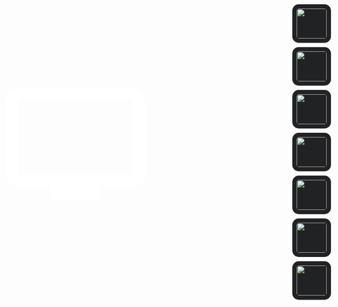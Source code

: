 <link href="https://fonts.googleapis.com/css?family=Audiowide|Monoton|Russo+One&display=swap" rel="stylesheet">
<!-- 
font-family: 'Russo One', sans-serif;
font-family: 'Monoton', cursive;
font-family: 'Audiowide', cursive; -->

<Background>
<BgClouds color1="#212224" color2="#ff9100" divisions="15" start="75" end="80" />
</Background>

<CustomText 
content="User interface" 
styles='{
    "color" : "#ffffff",
    "padding" : "10px 20px",
    "font-size" : "80px",
    "font-weight" : 100,
    "top" : "50px",
    "left" : "20px",
    "font-family": "\"Monoton\", sans-serif"
}' />

<CustomText 
content="and" 
styles='{
    "color" : "#ffffff",
    "padding" : "10px 60px",
    "font-size" : "90px",
    "font-weight" : 900,
    "top" : "260px",
    "left" : "170px",
    "font-family": "\"Russo One\", cursive"
}' />

<CustomText 
content="Features" 
styles='{
    "color" : "#ff9100",
    "padding" : "10px 20px",
    "font-size" : "150px",
    "font-weight" : 900,
    "top" : "450px",
    "left" : "20px",
    "font-family": "\"Audiowide\", sans-serif"
}' />

<svg xmlns="http://www.w3.org/2000/svg" viewBox="0 0 512 512" style="
width:370px;
position:fixed;
top:150px;
left:130px;
fill: #ffffff;
"><path d="M439.3 76H72.7C50.3 76 32 94 32 116v240c0 22 18.3 40 40.7 40h101.8v40h162.9v-40h101.8c22.4 0 40.5-18 40.5-40l.2-240c.1-22-18.2-40-40.6-40zm0 280H72.7V116h366.5v240z"/></svg>

<!-- file icons -->
<img src="./node_modules/material-icon-theme/icons/css.svg" style="
width:70px;
position:fixed;
top:10px;
right:50px;
background : #212224;
padding : 10px;
border-radius: 15px;
">

<img src="./node_modules/material-icon-theme/icons/react_ts.svg" style="
width:70px;
position:fixed;
top:110px;
right:50px;
background : #212224;
padding : 10px;
border-radius: 15px;
">

<img src="./node_modules/material-icon-theme/icons/nodejs.svg" style="
width:70px;
position:fixed;
top:210px;
right:50px;
background : #212224;
padding : 10px;
border-radius: 15px;
">

<img src="./node_modules/material-icon-theme/icons/javascript.svg" style="
width:70px;
position:fixed;
top:310px;
right:50px;
background : #212224;
padding : 10px;
border-radius: 15px;
">

<img src="./node_modules/material-icon-theme/icons/typescript.svg" style="
width:70px;
position:fixed;
top:410px;
right:50px;
background : #212224;
padding : 10px;
border-radius: 15px;
">

<img src="./node_modules/material-icon-theme/icons/webpack.svg" style="
width:70px;
position:fixed;
top:510px;
right:50px;
background : #212224;
padding : 10px;
border-radius: 15px;
">

<img src="./node_modules/material-icon-theme/icons/npm.svg" style="
width:70px;
position:fixed;
top:610px;
right:50px;
background : #212224;
padding : 10px;
border-radius: 15px;
">
